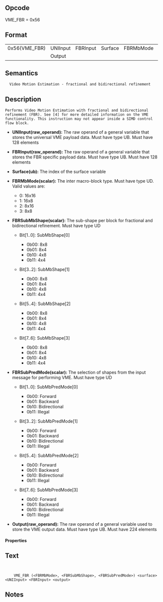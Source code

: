  

## Opcode

  VME_FBR = 0x56

## Format

| | | | | | | |
| --- | --- | --- | --- | --- | --- | --- |
| 0x56(VME_FBR) | UNIInput | FBRInput | Surface | FBRMbMode | FBRSubMbShape | FBRSubPredMode |
|               | Output   |          |         |           |               |                |


## Semantics




      Video Motion Estimation - fractional and bidirectional refinement

## Description


    Performs Video Motion Estimation with fractional and bidirectional refinement (FBR). See [4] for more detailed information on the VME functionality. This instruction may not appear inside a SIMD control flow block.

- **UNIInput(raw_operand):** The raw operand of a general variable that stores the universal VME payload data. Must have type UB. Must have 128 elements

- **FBRInput(raw_operand):** The raw operand of a general variable that stores the FBR specific payload data. Must have type UB. Must have 128 elements

- **Surface(ub):** The index of the surface variable

- **FBRMbMode(scalar):** The inter macro-block type. Must have type UD. Valid values are:
 
  - 0: 16x16 
  - 1: 16x8 
  - 2: 8x16 
  - 3: 8x8
- **FBRSubMbShape(scalar):** The sub-shape per block for fractional and bidirectional refinement. Must have type UD
 
  - Bit[1..0]: SubMbShape[0]
 
    - 0b00:  8x8 
    - 0b01:  8x4 
    - 0b10:  4x8 
    - 0b11:  4x4 
  - Bit[3..2]: SubMbShape[1]
 
    - 0b00:  8x8 
    - 0b01:  8x4 
    - 0b10:  4x8 
    - 0b11:  4x4 
  - Bit[5..4]: SubMbShape[2]
 
    - 0b00:  8x8 
    - 0b01:  8x4 
    - 0b10:  4x8 
    - 0b11:  4x4 
  - Bit[7..6]: SubMbShape[3]
 
    - 0b00:  8x8 
    - 0b01:  8x4 
    - 0b10:  4x8 
    - 0b11:  4x4
- **FBRSubPredMode(scalar):** The selection of shapes from the input message for performing VME. Must have type UD
 
  - Bit[1..0]: SubMbPredMode[0]
 
    - 0b00:  Forward 
    - 0b01:  Backward 
    - 0b10:  Bidirectional 
    - 0b11:  Illegal 
  - Bit[3..2]: SubMbPredMode[1]
 
    - 0b00:  Forward 
    - 0b01:  Backward 
    - 0b10:  Bidirectional 
    - 0b11:  Illegal 
  - Bit[5..4]: SubMbPredMode[2]
 
    - 0b00:  Forward 
    - 0b01:  Backward 
    - 0b10:  Bidirectional 
    - 0b11:  Illegal 
  - Bit[7..6]: SubMbPredMode[3]
 
    - 0b00:  Forward 
    - 0b01:  Backward 
    - 0b10:  Bidirectional 
    - 0b11:  Illegal
- **Output(raw_operand):** The raw operand of a general variable used to store the VME output data. Must have type UB. Must have 224 elements

#### Properties


## Text
```
    

    VME_FBR (<FBRMbMode>, <FBRSubMbShape>, <FBRSubPredMode>) <surface> <UNIInput> <FBRInput> <output>
```



## Notes


